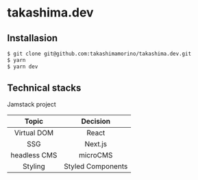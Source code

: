 # takashima.dev

## Installasion
```bash
$ git clone git@github.com:takashimamorino/takashima.dev.git
$ yarn
$ yarn dev
```

## Technical stacks
Jamstack project

| Topic | Decision |
| :---: | :---: |
| Virtual DOM | React |
| SSG | Next.js |
| headless CMS | microCMS |
| Styling | Styled Components |
